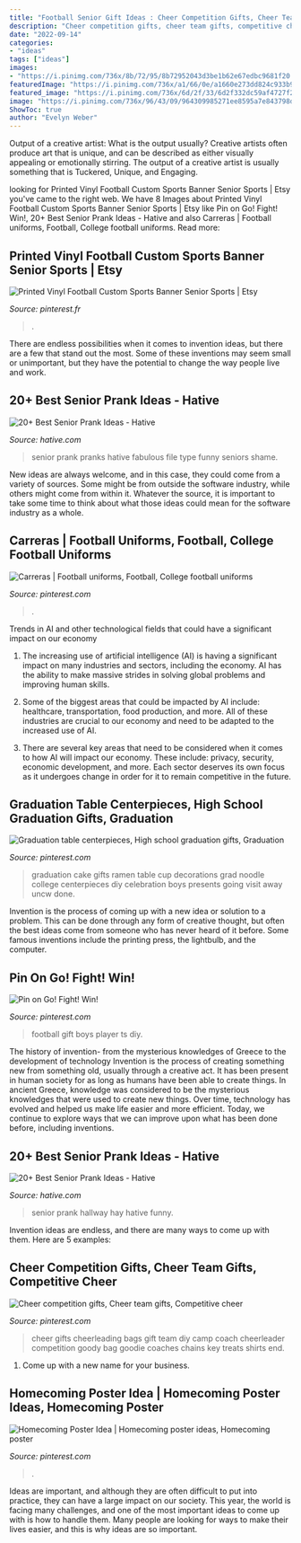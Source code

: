 ```yaml
---
title: "Football Senior Gift Ideas : Cheer Competition Gifts, Cheer Team Gifts, Competitive Cheer"
description: "Cheer competition gifts, cheer team gifts, competitive cheer"
date: "2022-09-14"
categories:
- "ideas"
tags: ["ideas"]
images:
- "https://i.pinimg.com/736x/8b/72/95/8b72952043d3be1b62e67edbc9681f20.jpg"
featuredImage: "https://i.pinimg.com/736x/a1/66/0e/a1660e273dd824c933b9f76a45cfff2a.jpg"
featured_image: "https://i.pinimg.com/736x/6d/2f/33/6d2f332dc59af4727f27ce575b4fcbd9--grad-gifts-graduation-presents.jpg"
image: "https://i.pinimg.com/736x/96/43/09/964309985271ee8595a7e843798d6517.jpg"
ShowToc: true
author: "Evelyn Weber"
---
```



Output of a creative artist: What is the output usually?
Creative artists often produce art that is unique, and can be described as either visually appealing or emotionally stirring. The output of a creative artist is usually something that is Tuckered, Unique, and Engaging.

	

		
looking for Printed Vinyl Football Custom Sports Banner Senior Sports | Etsy you've came to the right web. We have 8 Images about Printed Vinyl Football Custom Sports Banner Senior Sports | Etsy like Pin on Go! Fight! Win!, 20+ Best Senior Prank Ideas - Hative and also Carreras | Football uniforms, Football, College football uniforms. Read more:
		
    
## Printed Vinyl Football Custom Sports Banner Senior Sports | Etsy

<img loading=lazy src="https://i.pinimg.com/736x/e8/83/bf/e883bf2f4e271e7b260942c610221322.jpg" onerror="this.onerror=null;this.src='https://tse4.mm.bing.net/th?id=OIP.OB2lmf9CUUShBInkFShPlwHaLH&amp;pid=15.1';" alt="Printed Vinyl Football Custom Sports Banner Senior Sports | Etsy">

_Source: pinterest.fr_

>. 

	

There are endless possibilities when it comes to invention ideas, but there are a few that stand out the most. Some of these inventions may seem small or unimportant, but they have the potential to change the way people live and work.

    
## 20+ Best Senior Prank Ideas - Hative

<img loading=lazy src="http://hative.com/wp-content/uploads/2014/04/senior-prank-ideas/senior-prank-ideas.jpg" onerror="this.onerror=null;this.src='https://tse3.mm.bing.net/th?id=OIP.wk7oSkob_46767HqjcBG-wHaQq&amp;pid=15.1';" alt="20+ Best Senior Prank Ideas - Hative">

_Source: hative.com_

>senior prank pranks hative fabulous file type funny seniors shame. 

	

New ideas are always welcome, and in this case, they could come from a variety of sources. Some might be from outside the software industry, while others might come from within it. Whatever the source, it is important to take some time to think about what those ideas could mean for the software industry as a whole.

    
## Carreras | Football Uniforms, Football, College Football Uniforms

<img loading=lazy src="https://i.pinimg.com/736x/8b/72/95/8b72952043d3be1b62e67edbc9681f20.jpg" onerror="this.onerror=null;this.src='https://tse3.mm.bing.net/th?id=OIP.dAuB9ztu_HomBBI4392BdAHaLH&amp;pid=15.1';" alt="Carreras | Football uniforms, Football, College football uniforms">

_Source: pinterest.com_

>. 

	

Trends in AI and other technological fields that could have a significant impact on our economy
1. The increasing use of artificial intelligence (AI) is having a significant impact on many industries and sectors, including the economy. AI has the ability to make massive strides in solving global problems and improving human skills.
2. Some of the biggest areas that could be impacted by AI include: healthcare, transportation, food production, and more. All of these industries are crucial to our economy and need to be adapted to the increased use of AI.

3. There are several key areas that need to be considered when it comes to how AI will impact our economy. These include: privacy, security, economic development, and more. Each sector deserves its own focus as it undergoes change in order for it to remain competitive in the future.


    
## Graduation Table Centerpieces, High School Graduation Gifts, Graduation

<img loading=lazy src="https://i.pinimg.com/736x/6d/2f/33/6d2f332dc59af4727f27ce575b4fcbd9--grad-gifts-graduation-presents.jpg" onerror="this.onerror=null;this.src='https://tse1.mm.bing.net/th?id=OIP.Lxqo0ok4kpMxnADuvJFjjwHaJ3&amp;pid=15.1';" alt="Graduation table centerpieces, High school graduation gifts, Graduation">

_Source: pinterest.com_

>graduation cake gifts ramen table cup decorations grad noodle college centerpieces diy celebration boys presents going visit away uncw done. 

	

Invention is the process of coming up with a new idea or solution to a problem. This can be done through any form of creative thought, but often the best ideas come from someone who has never heard of it before. Some famous inventions include the printing press, the lightbulb, and the computer.

    
## Pin On Go! Fight! Win!

<img loading=lazy src="https://i.pinimg.com/736x/4a/ee/33/4aee33c8c81383f52f212540cbba0a4a.jpg" onerror="this.onerror=null;this.src='https://tse1.mm.bing.net/th?id=OIP.aJhf8-AAG4eHGyP6715FAQHaJ3&amp;pid=15.1';" alt="Pin on Go! Fight! Win!">

_Source: pinterest.com_

>football gift boys player ts diy. 

	

The history of invention- from the mysterious knowledges of Greece to the development of technology
Invention is the process of creating something new from something old, usually through a creative act. It has been present in human society for as long as humans have been able to create things. In ancient Greece, knowledge was considered to be the mysterious knowledges that were used to create new things. Over time, technology has evolved and helped us make life easier and more efficient. Today, we continue to explore ways that we can improve upon what has been done before, including inventions.

    
## 20+ Best Senior Prank Ideas - Hative

<img loading=lazy src="https://hative.com/wp-content/uploads/2014/04/senior-prank-ideas/20-hay-in-the-hallway.jpg" onerror="this.onerror=null;this.src='https://tse3.mm.bing.net/th?id=OIP.oxxFHwE5axYkQ_p0GCWQYgHaFj&amp;pid=15.1';" alt="20+ Best Senior Prank Ideas - Hative">

_Source: hative.com_

>senior prank hallway hay hative funny. 

	

Invention ideas are endless, and there are many ways to come up with them. Here are 5 examples:

    
## Cheer Competition Gifts, Cheer Team Gifts, Competitive Cheer

<img loading=lazy src="https://i.pinimg.com/736x/96/43/09/964309985271ee8595a7e843798d6517.jpg" onerror="this.onerror=null;this.src='https://tse1.mm.bing.net/th?id=OIP.Zl_UZJbcuDyoBao7KGf2jwHaFj&amp;pid=15.1';" alt="Cheer competition gifts, Cheer team gifts, Competitive cheer">

_Source: pinterest.com_

>cheer gifts cheerleading bags gift team diy camp coach cheerleader competition goody bag goodie coaches chains key treats shirts end. 

	

1. Come up with a new name for your business.

    
## Homecoming Poster Idea | Homecoming Poster Ideas, Homecoming Poster

<img loading=lazy src="https://i.pinimg.com/736x/a1/66/0e/a1660e273dd824c933b9f76a45cfff2a.jpg" onerror="this.onerror=null;this.src='https://tse1.mm.bing.net/th?id=OIP.YCRmvvDJkXUZOimxawgDtwHaJ3&amp;pid=15.1';" alt="Homecoming Poster Idea | Homecoming poster ideas, Homecoming poster">

_Source: pinterest.com_

>. 

	

Ideas are important, and although they are often difficult to put into practice, they can have a large impact on our society. This year, the world is facing many challenges, and one of the most important ideas to come up with is how to handle them. Many people are looking for ways to make their lives easier, and this is why ideas are so important.

